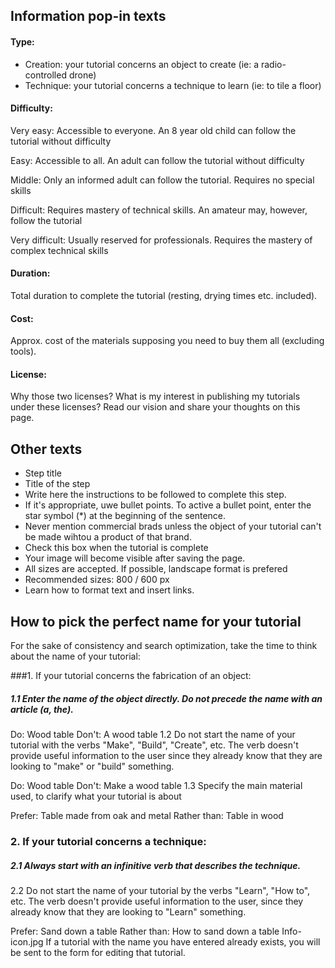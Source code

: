 ## Information pop-in texts

#### Type:

* Creation: your tutorial concerns an object to create (ie: a radio-controlled drone)
* Technique: your tutorial concerns a technique to learn (ie: to tile a floor)

#### Difficulty:

Very easy: Accessible to everyone. An 8 year old child can follow the tutorial without difficulty

Easy: Accessible to all. An adult can follow the tutorial without difficulty

Middle: Only an informed adult can follow the tutorial. Requires no special skills

Difficult: Requires mastery of technical skills. An amateur may, however, follow the tutorial

Very difficult: Usually reserved for professionals. Requires the mastery of complex technical skills

#### Duration:

Total duration to complete the tutorial (resting, drying times etc. included).

#### Cost:

Approx. cost of the materials supposing you need to buy them all (excluding tools).

#### License:

Why those two licenses? What is my interest in publishing my tutorials under these licenses? Read our vision and share your thoughts on this page.

## Other texts

* Step title
* Title of the step
* Write here the instructions to be followed to complete this step.
* If it's appropriate, uwe bullet points. To active a bullet point, enter the star symbol (*) at the beginning of the sentence.
* Never mention commercial brads unless the object of your tutorial can't be made wihtou a product of that brand.
* Check this box when the tutorial is complete
* Your image will become visible after saving the page.
* All sizes are accepted. If possible, landscape format is prefered
* Recommended sizes: 800 / 600 px
* Learn how to format text and insert links.

## How to pick the perfect name for your tutorial

For the sake of consistency and search optimization, take the time to think about the name of your tutorial:

###1. If your tutorial concerns the fabrication of an object:

##### 1.1 Enter the name of the object directly. Do not precede the name with an article (a, the).

Do: Wood table
Don't: A wood table
1.2 Do not start the name of your tutorial with the verbs "Make", "Build", "Create", etc. The verb doesn't provide useful information to the user since they already know that they are looking to "make" or "build" something.

Do: Wood table
Don't: Make a wood table
1.3 Specify the main material used, to clarify what your tutorial is about

Prefer: Table made from oak and metal
Rather than: Table in wood

### 2. If your tutorial concerns a technique:

##### 2.1 Always start with an infinitive verb that describes the technique.

2.2 Do not start the name of your tutorial by the verbs "Learn", "How to", etc. The verb doesn't provide useful information to the user, since they already know that they are looking to "Learn" something.

Prefer: Sand down a table
Rather than: How to sand down a table
Info-icon.jpg
If a tutorial with the name you have entered already exists, you will be sent to the form for editing that tutorial.